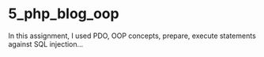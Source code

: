 # 5_php_blog_oop
In this assignment, I used PDO, OOP concepts, prepare, execute statements against  SQL injection...
